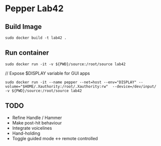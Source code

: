 # Pepper Lab42

## Build Image
```
sudo docker build -t lab42 .
```

## Run container 
```
sudo docker run -it -v ${PWD}/source:/root/source lab42
```
// Expose $DISPLAY variable for GUI apps
```
sudo docker run -it --name pepper --net=host --env="DISPLAY" --volume="$HOME/.Xauthority:/root/.Xauthority:rw"  --device=/dev/input/ -v ${PWD}/source:/root/source lab42
```



## TODO
- Refine Handle / Hammer 
- Make post-hit behaviour
- Integrate voicelines
- Hand-holding
- Toggle guided mode <-> remote controlled

